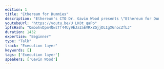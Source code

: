 ```yaml
---
edition: 1
title: "Ethereum for Dummies"
description: "Ethereum's CTO Dr. Gavin Wood presents \"Ethereum for Dummies\" or \"So, now we've built it, WTF is it?\""
youtubeUrl: "https://youtu.be/U_LK0t_qaPo"
ipfsHash: "QmbohvDpm4QwzTf44Uy9EJa2aEVRxZGjjDL1gX6nocZfLJ"
duration: 1432
expertise: "Beginner"
type: "Talk"
track: "Execution layer"
keywords: []
tags: ['Execution layer']
speakers: ['Gavin Wood']
---
```

